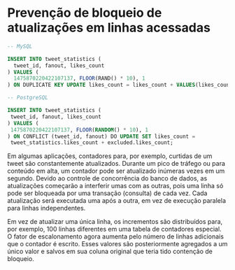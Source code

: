 # Prevenção de bloqueio de atualizações em linhas acessadas

```sql
-- MySQL

INSERT INTO tweet_statistics ( 
  tweet_id, fanout, likes_count 
) VALUES ( 
  1475870220422107137, FLOOR(RAND() * 10), 1 
) ON DUPLICATE KEY UPDATE likes_count = likes_count + VALUES(likes_count);
```

```sql
-- PostgreSQL

INSERT INTO tweet_statistics (
 tweet_id, fanout, likes_count
) VALUES (
 1475870220422107137, FLOOR(RANDOM() * 10), 1
) ON CONFLICT (tweet_id, fanout) DO UPDATE SET likes_count =
 tweet_statistics.likes_count + excluded.likes_count;
```

<p>
Em algumas aplicações, contadores para, por exemplo, curtidas de um tweet são constantemente atualizados. Durante um pico de tráfego ou para conteúdo em alta, um contador pode ser atualizado inúmeras vezes em um segundo. Devido ao controle de concorrência do banco de dados, as atualizações começarão a interferir umas com as outras, pois uma linha só pode ser bloqueada por uma transação (consulta) de cada vez. Cada atualização será executada uma após a outra, em vez de execução paralela para linhas independentes.
</p>

<p>
Em vez de atualizar uma única linha, os incrementos são distribuídos para, por exemplo, 100 linhas diferentes em uma tabela de contadores especial. O fator de escalonamento agora aumenta pelo número de linhas adicionais que o contador é escrito. Esses valores são posteriormente agregados a um único valor e salvos em sua coluna original que teria tido contenção de bloqueio.
</p>